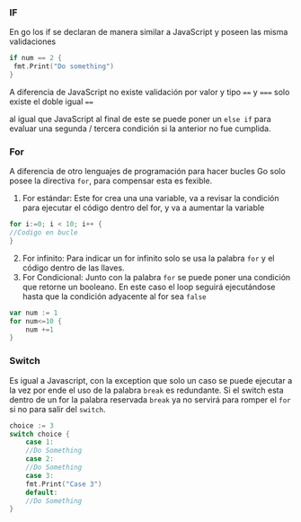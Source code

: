 
### IF

En go los if se declaran de manera similar a JavaScript y poseen las misma validaciones

```go
if num == 2 {
 fmt.Print("Do something")
}
```

A diferencia de JavaScript no existe validación por valor y tipo `==` y `===` solo existe el doble igual `==`

al igual que JavaScript al final de este se puede poner un `else if` para evaluar una segunda / tercera condición si la anterior no fue cumplida.

### For

A diferencia de otro lenguajes de programación para hacer bucles Go solo posee la directiva `for`, para compensar esta es fexible.

1. For estándar: Este for crea una una variable, va a revisar la condición para ejecutar el código dentro del for, y va a aumentar la variable
```go
for i:=0; i < 10; i++ {
//Codigo en bucle
}
```

2. For infinito: Para indicar un for infinito solo se usa la palabra `for` y el código dentro de las llaves.
3. For Condicional: Junto con la palabra `for` se puede poner una condición que retorne un booleano. En este caso el loop seguirá ejecutándose hasta que la condición adyacente al for sea `false`
```go
var num := 1
for num<=10 {
	num +=1
}
```

### Switch

Es igual a Javascript, con la exception que solo un caso se puede ejecutar a la vez por ende el uso de la palabra `break` es redundante. Si el switch esta dentro de un for la palabra reservada `break` ya no servirá para romper el `for` si no para salir del `switch`.

```go
choice := 3
switch choice {
	case 1:
	//Do Something
	case 2:
	//Do Something
	case 3:
	fmt.Print("Case 3")
	default:
	//Do Something
}

```